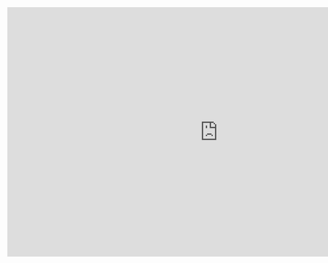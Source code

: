 
<div style="width:960px;height:569px">
<iframe src="https://www.youtube.com/embed/z7mn1jzuL4w?&autoplay=1" frameborder="0" frameborder="0" width="960" height="569" allowfullscreen="true" mozallowfullscreen="true" webkitallowfullscreen="true"></iframe>
</div>
